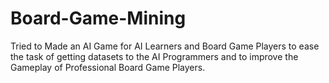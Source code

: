 # Board-Game-Mining

 Tried to Made an AI Game for AI Learners and Board Game Players to ease the task of getting datasets to the AI Programmers and to improve the Gameplay of Professional Board Game Players. 
